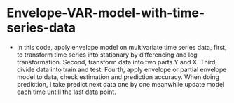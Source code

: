 # Envelope-VAR-model-with-time-series-data
* In this code, apply envelope model on multivariate time series data, first, to transform time series into stationary by differencing and log transformation. Second, transform data into two parts Y and X. Third, divide data into train and test. Fourth, apply envelope or partial envelope model to data, check estimation and prediction accuracy. When doing prediction, I take predict next data one by one meanwhile update model each time untill the last data point. 

